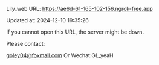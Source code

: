 Lily_web URL: https://ae6d-61-165-102-156.ngrok-free.app

Updated at: 2024-12-10 19:35:26

If you cannot open this URL, the server might be down.

Please contact: 

goley04@foxmail.com Or Wechat:GL_yeaH